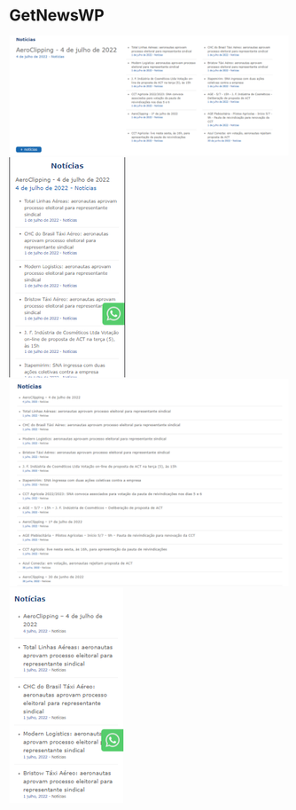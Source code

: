 # GetNewsWP

![](https://github.com/wwwxkz/GetNewsWP/blob/main/README/0.png)
![](https://github.com/wwwxkz/GetNewsWP/blob/main/README/1.png)
![](https://github.com/wwwxkz/GetNewsWP/blob/main/README/2.png)
![](https://github.com/wwwxkz/GetNewsWP/blob/main/README/3.png)
